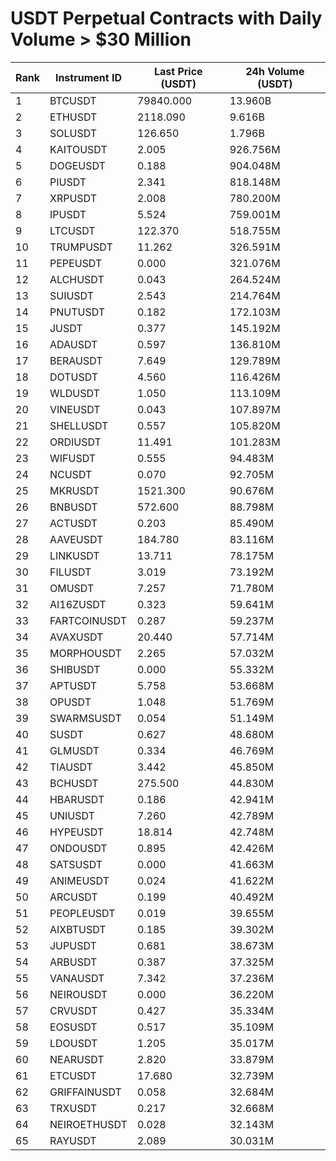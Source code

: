 # USDT Perpetual Contracts with Daily Volume > $30 Million

| Rank | Instrument ID | Last Price (USDT) | 24h Volume (USDT) |
|------|---------------|-------------------|-------------------|
| 1 | BTCUSDT | 79840.000 | 13.960B |
| 2 | ETHUSDT | 2118.090 | 9.616B |
| 3 | SOLUSDT | 126.650 | 1.796B |
| 4 | KAITOUSDT | 2.005 | 926.756M |
| 5 | DOGEUSDT | 0.188 | 904.048M |
| 6 | PIUSDT | 2.341 | 818.148M |
| 7 | XRPUSDT | 2.008 | 780.200M |
| 8 | IPUSDT | 5.524 | 759.001M |
| 9 | LTCUSDT | 122.370 | 518.755M |
| 10 | TRUMPUSDT | 11.262 | 326.591M |
| 11 | PEPEUSDT | 0.000 | 321.076M |
| 12 | ALCHUSDT | 0.043 | 264.524M |
| 13 | SUIUSDT | 2.543 | 214.764M |
| 14 | PNUTUSDT | 0.182 | 172.103M |
| 15 | JUSDT | 0.377 | 145.192M |
| 16 | ADAUSDT | 0.597 | 136.810M |
| 17 | BERAUSDT | 7.649 | 129.789M |
| 18 | DOTUSDT | 4.560 | 116.426M |
| 19 | WLDUSDT | 1.050 | 113.109M |
| 20 | VINEUSDT | 0.043 | 107.897M |
| 21 | SHELLUSDT | 0.557 | 105.820M |
| 22 | ORDIUSDT | 11.491 | 101.283M |
| 23 | WIFUSDT | 0.555 | 94.483M |
| 24 | NCUSDT | 0.070 | 92.705M |
| 25 | MKRUSDT | 1521.300 | 90.676M |
| 26 | BNBUSDT | 572.600 | 88.798M |
| 27 | ACTUSDT | 0.203 | 85.490M |
| 28 | AAVEUSDT | 184.780 | 83.116M |
| 29 | LINKUSDT | 13.711 | 78.175M |
| 30 | FILUSDT | 3.019 | 73.192M |
| 31 | OMUSDT | 7.257 | 71.780M |
| 32 | AI16ZUSDT | 0.323 | 59.641M |
| 33 | FARTCOINUSDT | 0.287 | 59.237M |
| 34 | AVAXUSDT | 20.440 | 57.714M |
| 35 | MORPHOUSDT | 2.265 | 57.032M |
| 36 | SHIBUSDT | 0.000 | 55.332M |
| 37 | APTUSDT | 5.758 | 53.668M |
| 38 | OPUSDT | 1.048 | 51.769M |
| 39 | SWARMSUSDT | 0.054 | 51.149M |
| 40 | SUSDT | 0.627 | 48.680M |
| 41 | GLMUSDT | 0.334 | 46.769M |
| 42 | TIAUSDT | 3.442 | 45.850M |
| 43 | BCHUSDT | 275.500 | 44.830M |
| 44 | HBARUSDT | 0.186 | 42.941M |
| 45 | UNIUSDT | 7.260 | 42.789M |
| 46 | HYPEUSDT | 18.814 | 42.748M |
| 47 | ONDOUSDT | 0.895 | 42.426M |
| 48 | SATSUSDT | 0.000 | 41.663M |
| 49 | ANIMEUSDT | 0.024 | 41.622M |
| 50 | ARCUSDT | 0.199 | 40.492M |
| 51 | PEOPLEUSDT | 0.019 | 39.655M |
| 52 | AIXBTUSDT | 0.185 | 39.302M |
| 53 | JUPUSDT | 0.681 | 38.673M |
| 54 | ARBUSDT | 0.387 | 37.325M |
| 55 | VANAUSDT | 7.342 | 37.236M |
| 56 | NEIROUSDT | 0.000 | 36.220M |
| 57 | CRVUSDT | 0.427 | 35.334M |
| 58 | EOSUSDT | 0.517 | 35.109M |
| 59 | LDOUSDT | 1.205 | 35.017M |
| 60 | NEARUSDT | 2.820 | 33.879M |
| 61 | ETCUSDT | 17.680 | 32.739M |
| 62 | GRIFFAINUSDT | 0.058 | 32.684M |
| 63 | TRXUSDT | 0.217 | 32.668M |
| 64 | NEIROETHUSDT | 0.028 | 32.143M |
| 65 | RAYUSDT | 2.089 | 30.031M |
